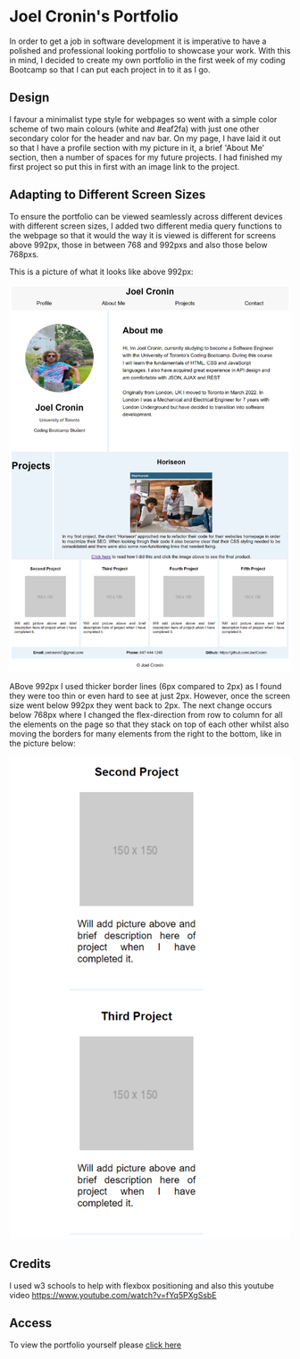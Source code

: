 # Joel Cronin's Portfolio

In order to get a job in software development it is imperative to have a polished and professional looking portfolio to showcase your work. With this in mind, I decided to create my own portfolio in the first week of my coding Bootcamp so that I can put each project in to it as I go.

## Design

I favour a minimalist type style for webpages so went with a simple color scheme of two main colours (white and #eaf2fa) with just one other secondary color for the header and nav bar. On my page, I have laid it out so that I have a profile section with my picture in it, a brief 'About Me' section, then a number of spaces for my future projects. I had finished my first project so put this in first with an image link to the project. 

## Adapting to Different Screen Sizes

To ensure the portfolio can be viewed seamlessly across different devices with different screen sizes, I added two different media query functions to the webpage so that it would the way it is viewed is different for screens above 992px, those in between 768 and 992pxs and also those below 768pxs. 

This is a picture of what it looks like above 992px:

![Fullsize webpage](assets/images/mockup.png) 


ABove 992px I used thicker border lines (6px compared to 2px) as I found they were too thin or even hard to see at just 2px. However, once the screen size went below 992px they went back to 2px. The next change occurs below 768px where I changed the flex-direction from row to column for all the elements on the page so that they stack on top of each other whilst also moving the borders for many elements from the right to the bottom, like in the picture below:

![Fullsize webpage](assets/images/below%20768px.png) 

## Credits

I used w3 schools to help with flexbox positioning and also this youtube video https://www.youtube.com/watch?v=fYq5PXgSsbE

## Access

To view the portfolio yourself please [click here](https://joelcronin.github.io/super-meme/)
